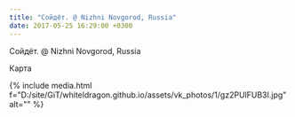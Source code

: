 ```yaml
---
title: "Сойдёт. @ Nizhni Novgorod, Russia"
date: 2017-05-25 16:29:00 +0300
---
```


Сойдёт. @ Nizhni Novgorod, Russia

Карта

{% include media.html f="D:/site/GiT/whiteldragon.github.io/assets/vk_photos/1/gz2PUlFUB3I.jpg" alt="" %}

